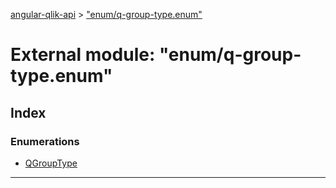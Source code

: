 [angular-qlik-api](../README.md) > ["enum/q-group-type.enum"](../modules/_enum_q_group_type_enum_.md)

# External module: "enum/q-group-type.enum"

## Index

### Enumerations

* [QGroupType](../enums/_enum_q_group_type_enum_.qgrouptype.md)

---

